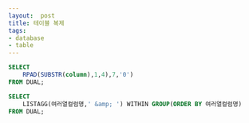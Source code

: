 ```yaml
---
layout:  post
title: 테이블 복제
tags:
- database
- table
---
```


```sql
SELECT
	RPAD(SUBSTR(column),1,4),7,'0')
FROM DUAL;
```

```sql
SELECT
	LISTAGG(여러열컬럼명,' &amp; ') WITHIN GROUP(ORDER BY 여러열컬럼명)
FROM DUAL;
```